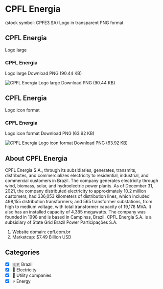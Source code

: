 # CPFL Energia
 (stock symbol: CPFE3.SA) Logo in transparent PNG format

## CPFL Energia
 Logo large

### CPFL Energia
 Logo large Download PNG (90.44 KB)

![CPFL Energia
 Logo large Download PNG (90.44 KB)](/img/orig/CPFE3.SA_BIG-a628d095.png)

## CPFL Energia
 Logo icon format

### CPFL Energia
 Logo icon format Download PNG (63.92 KB)

![CPFL Energia
 Logo icon format Download PNG (63.92 KB)](/img/orig/CPFE3.SA-debad971.png)

## About CPFL Energia


CPFL Energia S.A., through its subsidiaries, generates, transmits, distributes, and commercializes electricity to residential, industrial, and commercial customers in Brazil. The company generates electricity through wind, biomass, solar, and hydroelectric power plants. As of December 31, 2021, the company distributed electricity to approximately 10.2 million customers; had 336,053 kilometers of distribution lines, which included 498,155 distribution transformers; and 565 transformer substations, from high to medium voltage, with total transformer capacity of 19,178 MVA. It also has an installed capacity of 4,385 megawatts. The company was founded in 1998 and is based in Campinas, Brazil. CPFL Energia S.A. is a subsidiary of State Grid Brazil Power Participações S.A.

1. Website domain: cpfl.com.br
2. Marketcap: $7.49 Billion USD


## Categories
- [x] 🇧🇷 Brazil
- [x] 🔋 Electricity
- [x] 🚰 Utility companies
- [x] ⚡ Energy
